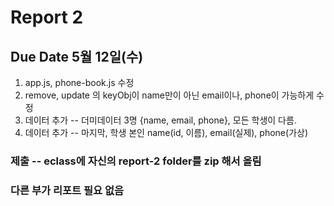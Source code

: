 # Report 2

## Due Date 5월 12일(수)

1. app.js, phone-book.js 수정
2. remove, update 의 keyObj이 name만이 아닌 email이나, phone이 가능하게 수정
3. 데이터 추가 -- 더미데이터 3명 {name, email, phone}, 모든 학생이 다름.
4. 데이터 추가 -- 마지막, 학생 본인 name(id, 이름), email(실제), phone(가상)

### 제출 -- eclass에 자신의 report-2 folder를 zip 해서 올림

### 다른 부가 리포트 필요 없음
